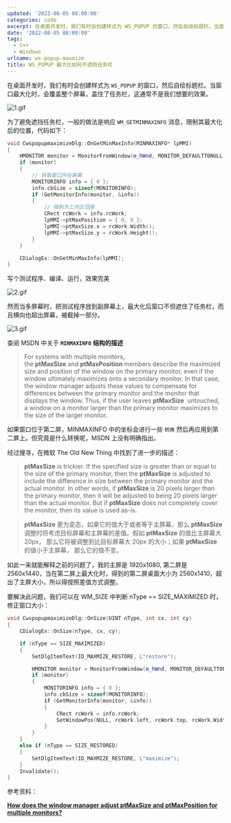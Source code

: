 ```yaml
---
updated: '2022-08-05 08:00:00'
categories: code
excerpt: 在桌面开发时，我们有时会创建样式为 WS_POPUP 的窗口，然后自绘标题栏。当窗口最大化时，会覆盖整个屏幕，盖住了任务栏，这通常不是我们想要的效果。
date: '2022-08-05 08:00:00'
tags:
  - C++
  - Windows
urlname: ws-popup-maxmize
title: WS_POPUP 最大化如何不遮挡任务栏
---
```


在桌面开发时，我们有时会创建样式为 `WS_POPUP` 的窗口，然后自绘标题栏。当窗口最大化时，会覆盖整个屏幕，盖住了任务栏，这通常不是我们想要的效果。


![1.gif](https://s.z4none.me/blog/512c58872c71c0e355ea3ca7126119da.gif)


为了避免遮挡任务栏，一般的做法是响应 `WM_GETMINMAXINFO` 消息，限制其最大化后的位置，代码如下：


```c++
void CwspopupmaximizeDlg::OnGetMinMaxInfo(MINMAXINFO* lpMMI)
{
    HMONITOR monitor = MonitorFromWindow(m_hWnd, MONITOR_DEFAULTTONULL);
    if (monitor)
    {
        // 获取窗口所在屏幕
        MONITORINFO info = { 0 };
        info.cbSize = sizeof(MONITORINFO);
        if (GetMonitorInfo(monitor, &info))
        {
            // 限制为工作区范围
            CRect rcWork = info.rcWork;
            lpMMI->ptMaxPosition = { 0, 0 };
            lpMMI->ptMaxSize.x = rcWork.Width();
            lpMMI->ptMaxSize.y = rcWork.Height();
        }
    }

    CDialogEx::OnGetMinMaxInfo(lpMMI);
}
```


写个测试程序、编译、运行，效果完美


![2.gif](https://s.z4none.me/blog/73acc171ca2975b9198d468f794e9e81.gif)


然而当多屏幕时，把测试程序放到副屏幕上，最大化后窗口不但遮住了任务栏，而且横向也超出屏幕，被截掉一部分。


![3.gif](https://s.z4none.me/blog/e57337ba209e521654e981d565f64b30.gif)


查阅 MSDN 中关于 **`MINMAXINFO`** **结构的描述**


> For systems with multiple monitors, the **ptMaxSize** and **ptMaxPosition** members describe the maximized size and position of the window on the primary monitor, even if the window ultimately maximizes onto a secondary monitor. In that case, the window manager adjusts these values to compensate for differences between the primary monitor and the monitor that displays the window. Thus, if the user leaves **ptMaxSize**  untouched, a window on a monitor larger than the primary monitor maximizes to the size of the larger monitor.


如果窗口位于第二屏，MINMAXINFO 中的坐标会进行一些 `转换` 然后再应用到第二屏上。但究竟是什么转换呢，MSDN 上没有明确指出。


经过搜寻，在微软 The Old New Thing 中找到了进一步的描述：


> **ptMax­Size** is trickier. If the specified size is greater than or equal to the size of the primary monitor, then the **ptMax­Size** is adjusted to include the difference in size between the primary monitor and the actual monitor. In other words, if **ptMax­Size** is 20 pixels larger than the primary monitor, then it will be adjusted to being 20 pixels larger than the actual monitor. But if **ptMax­Size** does not completely cover the monitor, then its value is used as-is.


> **ptMax­Size** 更为变态，如果它的值大于或者等于主屏幕，那么 **ptMax­Size** 调整时将考虑目标屏幕和主屏幕的差值。假如 **ptMax­Size**  的值比主屏幕大 20px， 那么它将被调整到比目标屏幕大 20px 的大小；如果 **ptMax­Size** 的值小于主屏幕， 那么它的值不变。


如此一来就能解释之前的问题了，我的主屏是 1920x1080, 第二屏是 2560x1440，当在第二屏上最大化时，得到的第二屏桌面大小为 2560x1410，超出了主屏大小，所以得按照差值方式调整。


要解决此问题，我们可以在 WM_SIZE 中判断 nType == SIZE_MAXIMIZED 时，修正窗口大小：


```c++
void CwspopupmaximizeDlg::OnSize(UINT nType, int cx, int cy)
{
    CDialogEx::OnSize(nType, cx, cy);

    if (nType == SIZE_MAXIMIZED)
    {
        SetDlgItemText(ID_MAXMIZE_RESTORE, L"restore");

        HMONITOR monitor = MonitorFromWindow(m_hWnd, MONITOR_DEFAULTTONULL);
        if (monitor)
        {
            MONITORINFO info = { 0 };
            info.cbSize = sizeof(MONITORINFO);
            if (GetMonitorInfo(monitor, &info))
            {
                CRect rcWork = info.rcWork;
                SetWindowPos(NULL, rcWork.left, rcWork.top, rcWork.Width(), rcWork.Height(), SWP_SHOWWINDOW);
            }
        }
    }
    else if (nType == SIZE_RESTORED)
    {
        SetDlgItemText(ID_MAXMIZE_RESTORE, L"maximize");
    }
    Invalidate();
} 
```



参考资料：


[**How does the window manager adjust ptMaxSize and ptMaxPosition for multiple monitors?**](https://devblogs.microsoft.com/oldnewthing/20150501-00/?p=44964)

